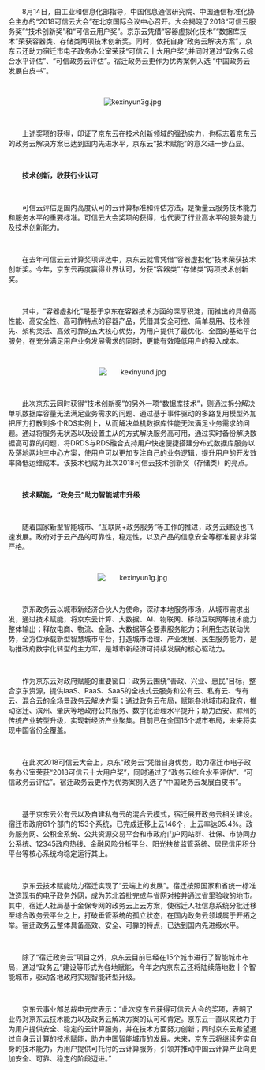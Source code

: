 <p style="text-indent: 2em;"><span style="text-indent: 2em;">8</span><span style="text-indent: 2em;">月14日，由工业和信息化部指导，中国信息通信研究院、中国通信标准化协会主办的“2018可信云大会”在北京国际会议中心召开。大会揭晓了2018“可信云服务奖”“技术创新奖”和“可信云用户奖”。京东云凭借“容器虚拟化技术”“数据库技术”荣获容器类、存储类两项技术创新奖。同时，依托自身“政务云解决方案”，京东云还助力宿迁市电子政务办公室荣获“可信云十大用户奖”,并同时通过“政务云综合水平评估”、“可信政务云评估”。宿迁政务云更作为优秀案例入选 “中国政务云发展白皮书”。</span></p>
<p style="text-indent: 2em;"><span style="text-indent: 2em;"><br/></span></p>
<p style="text-indent: 0em; text-align: center;"><img src="//img1.jcloudcs.com/cms/2f0c1680-6a30-4890-8a47-032da71eb9c920180814154838.jpg" title="" alt="kexinyun3g.jpg"/></p>
<p><br/></p>
<p style="text-indent: 2em;"><span style="text-indent: 2em;">上述奖项的获得，印证了京东云在技术创新领域的强劲实力，也标志着京东云的政务云解决方案已达到国内先进水平，京东云“技术赋能”的意义进一步凸显。</span></p>
<p style="text-indent: 2em;"><span style="text-indent: 2em;"><br/></span></p>
<p style="text-indent: 2em;"><strong><span style="text-indent: 2em;">技术创新，收获行业认可</span></strong></p>
<p style="text-indent: 2em;"><strong><span style="text-indent: 2em;"><br/></span></strong></p>
<p style="text-indent: 2em;"><span style="text-indent: 2em;">可信云评估是国内高度认可的云计算标准和评估方法，是衡量云服务技术能力和服务水平的重要标准。可信云大会奖项的获得，也代表了行业高水平的服务能力及技术创新能力。</span></p>
<p style="text-indent: 2em;"><span style="text-indent: 2em;"><br/></span></p>
<p style="text-indent: 2em;"><span style="text-indent: 2em;">在去年可信云云计算奖项评选中，京东云就曾凭借“容器虚拟化”技术荣获技术创新奖。今年，京东云再度赢得业界认可，分获“容器类”“存储类”两项技术创新奖。</span></p>
<p style="text-indent: 2em;"><span style="text-indent: 2em;"><br/></span></p>
<p style="text-indent: 2em;"><span style="text-indent: 2em;">其中，“容器虚拟化”是基于京东在容器技术方面的深厚积淀，而推出的具备高性能、高安全性、高可靠特点的容器产品，凭借其安全可控、简单易用、技术领先、架构灵活、高效可靠的五大核心优势，为用户提供了最优化、全面的基础平台服务，在充分满足用户业务发展需求的同时，更能有效降低用户的投入成本。</span></p>
<p style="text-indent: 2em;"><span style="text-indent: 2em;"><br/></span></p>
<p style="text-indent: 0em; text-align: center;"><span style="text-indent: 2em;"><img src="//img1.jcloudcs.com/cms/db71f338-8dcf-462b-9259-31b94d28dccb20180814154419.jpg" title="" alt="kexinyund.jpg"/></span></p>
<p style="text-indent: 2em;"><span style="text-indent: 2em;"><br/></span></p>
<p style="text-indent: 2em;"><span style="text-indent: 2em;">此次京东云同时获得“技术创新奖”的另外一项“数据库技术”，则通过拆分解决单机数据库容量无法满足业务需求的问题、通过基于事件驱动的多路复用模型外加把压力打散到多个RDS实例上，从而解决单机数据库性能无法满足业务需求的问题。通过将服务无状态以及设置主从的方式解决服务高可用，通过实时备份解决数据高可靠的问题，将DRDS与RDS融合支持用户快速便捷搭建分布式数据库服务以及落地两地三中心方案，使用户可以更加专注自己的业务逻辑，提升用户的开发效率降低运维成本。该技术也成为此次2018可信云技术创新奖（存储类）的亮点。</span></p>
<p style="text-indent: 2em;"><span style="text-indent: 2em;"><br/></span></p>
<p style="text-indent: 2em;"><strong>技术赋能，“政务云”助力智能城市升级</strong></p>
<p style="text-indent: 2em;"><strong><br/></strong></p>
<p style="text-indent: 2em;"><span style="text-indent: 2em;">随着国家新型智能城市、“互联网+政务服务”等工作的推进，政务云建设也飞速发展。政府对于云产品的可靠性，稳定性，以及产品的信息安全等标准要求非常严格。</span></p>
<p style="text-indent: 2em;"><span style="text-indent: 2em;"><br/></span></p>
<p style="text-indent: 0em; text-align: center;"><span style="text-indent: 2em;"><img src="//img1.jcloudcs.com/cms/f474be4d-e708-479c-a01c-45c1b26c0ea320180814154516.jpg" title="" alt="kexinyun1g.jpg"/></span></p>
<p style="text-indent: 0em;"><span style="text-indent: 2em;"><br/></span></p>
<p style="text-indent: 2em;"><span style="text-indent: 2em;">京东政务云以城市新经济合伙人为使命，深耕本地服务市场，从城市需求出发，通过技术赋能，将京东云计算、大数据、AI、物联网、移动互联网等技术能力整体输出；释放电商、物流、金融、大数据等全要素服务能力；利用生态联动优势，全方位承载新型智慧城市平台，打造城市治理、产业发展、民生服务能力，是助推政府数字化转型的主力军，是城市新经济可持续发展的核心驱动力。</span></p>
<p style="text-indent: 2em;"><span style="text-indent: 2em;"><br/></span></p>
<p style="text-indent: 2em;"><span style="text-indent: 2em;">作为京东云对政府赋能的重要窗口：政务云围绕“善政、兴业、惠民”目标，整合京东资源，提供IaaS、PaaS、SaaS的全栈式云服务和公有云、私有云、专有云、混合云的全场景政务云解决方案；通过政务云布局，赋能各地城市和政府，推动宿迁、滨州、肇庆等地政府公共服务、数字化治理水平提升；助力西安、滁州的传统产业转型升级，实现新经济产业聚集。目前已在全国15个城市布局，未来将实现中国省份全覆盖。</span></p>
<p style="text-indent: 2em;"><span style="text-indent: 2em;"><br/></span></p>
<p style="text-indent: 2em;"><span style="text-indent: 2em;">在此次2018可信云大会上，京东“政务云”凭借自身优势，助力宿迁市电子政务办公室荣获“2018可信云十大用户奖”，同时通过了“政务云综合水平评估”、“可信政务云评估”。宿迁政务云更作为优秀案例入选了“中国政务云发展白皮书”。</span></p>
<p style="text-indent: 2em;"><span style="text-indent: 2em;"><br/></span></p>
<p style="text-indent: 2em;"><span style="text-indent: 2em;">基于京东云公有云以及自建私有云的混合云模式，宿迁展开政务云相关建设。宿迁市政府61个部门的153个系统，已完成迁移上云146个，上云率达95.4%。政务服务网、公积金系统、公共资源交易平台和市政府门户网站群、社保、市协同办公系统、12345政府热线、金融风险分析平台、阳光扶贫监管系统、居民信用积分平台等核心系统均稳定运行其上。</span></p>
<p style="text-indent: 2em;"><span style="text-indent: 2em;"><br/></span></p>
<p style="text-indent: 2em;"><span style="text-indent: 2em;">京东云技术赋能助力宿迁实现了“云端上的发展”。</span><span style="text-indent: 2em;">宿迁按照国家和省统一标准改造现有的电子政务外网，成为苏北首批完成与省网对接并通过省里验收的地市。</span><span style="text-indent: 2em;">其中，宿迁人社局基于金保专网的政务云上云方案，使宿迁人社信息系统分批迁移至综合政务云平台之上，打破垂管系统的孤立状态，在国内政务云领域属于开拓之举。宿迁政务云整体具备高效、安全、可靠的特点，已达到国内先进级水平。</span></p>
<p style="text-indent: 2em;"><span style="text-indent: 2em;"><br/></span></p>
<p style="text-indent: 2em;"><span style="text-indent: 2em;">除了“宿迁政务云”项目之外，京东云目前已经在15个城市进行了智能城市布局，通过“政务云”建设等形式为各地赋能，今年之内京东云还将陆续落地数十个智能城市，驱动各地政府实现智能转型升级。</span></p>
<p style="text-indent: 2em;"><span style="text-indent: 2em;"><br/></span></p>
<p style="text-indent: 2em;"><span style="text-indent: 2em;">京东云事业部总裁申元庆表示：“此次京东云获得可信云大会的奖项，表明了业界对京东云技术能力以及政务云解决方案的认可和肯定。京东云一直以来致力于为用户提供安全、稳定的云计算服务，并在技术方面努力创新；同时京东云希望通过自身云计算的技术赋能，助力中国智能城市的发展。未来，京东云将继续夯实自身的技术能力，为用户提供可托付的云计算服务，引领并推动中国云计算产业向更加安全、可靠、稳定的阶段迈进。”</span></p>

